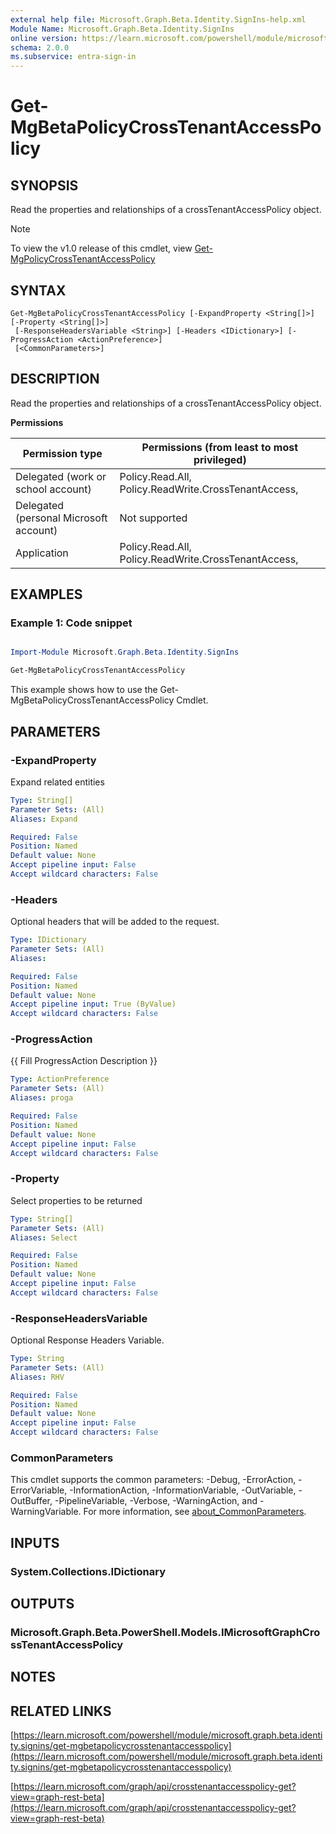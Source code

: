 ```yaml
---
external help file: Microsoft.Graph.Beta.Identity.SignIns-help.xml
Module Name: Microsoft.Graph.Beta.Identity.SignIns
online version: https://learn.microsoft.com/powershell/module/microsoft.graph.beta.identity.signins/get-mgbetapolicycrosstenantaccesspolicy
schema: 2.0.0
ms.subservice: entra-sign-in
---
```


# Get-MgBetaPolicyCrossTenantAccessPolicy

## SYNOPSIS
Read the properties and relationships of a crossTenantAccessPolicy object.

> [!NOTE]
> To view the v1.0 release of this cmdlet, view [Get-MgPolicyCrossTenantAccessPolicy](/powershell/module/Microsoft.Graph.Identity.SignIns/Get-MgPolicyCrossTenantAccessPolicy?view=graph-powershell-1.0)

## SYNTAX

```
Get-MgBetaPolicyCrossTenantAccessPolicy [-ExpandProperty <String[]>] [-Property <String[]>]
 [-ResponseHeadersVariable <String>] [-Headers <IDictionary>] [-ProgressAction <ActionPreference>]
 [<CommonParameters>]
```

## DESCRIPTION
Read the properties and relationships of a crossTenantAccessPolicy object.

**Permissions**

| Permission type | Permissions (from least to most privileged) |
| --------------- | ------------------------------------------  |
| Delegated (work or school account) | Policy.Read.All, Policy.ReadWrite.CrossTenantAccess,  |
| Delegated (personal Microsoft account) | Not supported |
| Application | Policy.Read.All, Policy.ReadWrite.CrossTenantAccess,  |

## EXAMPLES
### Example 1: Code snippet

```powershell

Import-Module Microsoft.Graph.Beta.Identity.SignIns

Get-MgBetaPolicyCrossTenantAccessPolicy

```
This example shows how to use the Get-MgBetaPolicyCrossTenantAccessPolicy Cmdlet.


## PARAMETERS

### -ExpandProperty
Expand related entities

```yaml
Type: String[]
Parameter Sets: (All)
Aliases: Expand

Required: False
Position: Named
Default value: None
Accept pipeline input: False
Accept wildcard characters: False
```

### -Headers
Optional headers that will be added to the request.

```yaml
Type: IDictionary
Parameter Sets: (All)
Aliases:

Required: False
Position: Named
Default value: None
Accept pipeline input: True (ByValue)
Accept wildcard characters: False
```

### -ProgressAction
{{ Fill ProgressAction Description }}

```yaml
Type: ActionPreference
Parameter Sets: (All)
Aliases: proga

Required: False
Position: Named
Default value: None
Accept pipeline input: False
Accept wildcard characters: False
```

### -Property
Select properties to be returned

```yaml
Type: String[]
Parameter Sets: (All)
Aliases: Select

Required: False
Position: Named
Default value: None
Accept pipeline input: False
Accept wildcard characters: False
```

### -ResponseHeadersVariable
Optional Response Headers Variable.

```yaml
Type: String
Parameter Sets: (All)
Aliases: RHV

Required: False
Position: Named
Default value: None
Accept pipeline input: False
Accept wildcard characters: False
```

### CommonParameters
This cmdlet supports the common parameters: -Debug, -ErrorAction, -ErrorVariable, -InformationAction, -InformationVariable, -OutVariable, -OutBuffer, -PipelineVariable, -Verbose, -WarningAction, and -WarningVariable. For more information, see [about_CommonParameters](http://go.microsoft.com/fwlink/?LinkID=113216).

## INPUTS

### System.Collections.IDictionary
## OUTPUTS

### Microsoft.Graph.Beta.PowerShell.Models.IMicrosoftGraphCrossTenantAccessPolicy
## NOTES

## RELATED LINKS

[https://learn.microsoft.com/powershell/module/microsoft.graph.beta.identity.signins/get-mgbetapolicycrosstenantaccesspolicy](https://learn.microsoft.com/powershell/module/microsoft.graph.beta.identity.signins/get-mgbetapolicycrosstenantaccesspolicy)

[https://learn.microsoft.com/graph/api/crosstenantaccesspolicy-get?view=graph-rest-beta](https://learn.microsoft.com/graph/api/crosstenantaccesspolicy-get?view=graph-rest-beta)























